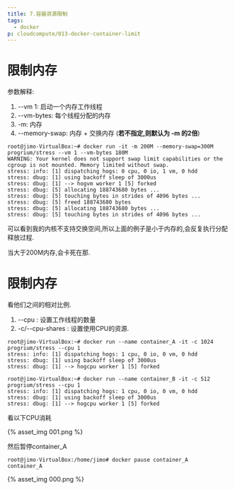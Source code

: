```yaml
---
title: 7.容器资源限制
tags:
  - docker
p: cloudcompute/013-docker-container-limit
---
```


# 限制内存
参数解释:
1. --vm 1: 启动一个内存工作线程
2. --vm-bytes: 每个线程分配的内存
3. -m: 内存
4. --memory-swap: 内存 + 交换内存 (**若不指定,则默认为 -m 的2倍**)

```shell
root@jimo-VirtualBox:~# docker run -it -m 200M --memory-swap=300M progrium/stress --vm 1 --vm-bytes 180M
WARNING: Your kernel does not support swap limit capabilities or the cgroup is not mounted. Memory limited without swap.
stress: info: [1] dispatching hogs: 0 cpu, 0 io, 1 vm, 0 hdd
stress: dbug: [1] using backoff sleep of 3000us
stress: dbug: [1] --> hogvm worker 1 [5] forked
stress: dbug: [5] allocating 188743680 bytes ...
stress: dbug: [5] touching bytes in strides of 4096 bytes ...
stress: dbug: [5] freed 188743680 bytes
stress: dbug: [5] allocating 188743680 bytes ...
stress: dbug: [5] touching bytes in strides of 4096 bytes ...
```
可以看到我的内核不支持交换空间,所以上面的例子是小于内存的,会反复执行分配释放过程.

当大于200M内存,会卡死在那.

# 限制内存

看他们之间的相对比例.
1. --cpu : 设置工作线程的数量
2. -c/--cpu-shares  : 设置使用CPU的资源.

```shell
root@jimo-VirtualBox:~# docker run --name container_A -it -c 1024 progrium/stress --cpu 1
stress: info: [1] dispatching hogs: 1 cpu, 0 io, 0 vm, 0 hdd
stress: dbug: [1] using backoff sleep of 3000us
stress: dbug: [1] --> hogcpu worker 1 [5] forked

root@jimo-VirtualBox:~# docker run --name container_B -it -c 512 progrium/stress --cpu 1
stress: info: [1] dispatching hogs: 1 cpu, 0 io, 0 vm, 0 hdd
stress: dbug: [1] using backoff sleep of 3000us
stress: dbug: [1] --> hogcpu worker 1 [5] forked
```
看以下CPU消耗

{% asset_img 001.png %}

然后暂停container_A
```shell
root@jimo-VirtualBox:/home/jimo# docker pause container_A
container_A
```
{% asset_img 000.png %}


